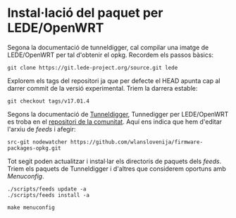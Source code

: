 # Instal·lació del paquet per LEDE/OpenWRT

Segona la documentació de tunneldigger, cal compilar una imatge de LEDE/OpenWRT per tal d'obtenir el opkg. Recordem els passos bàsics:
```
git clone https://git.lede-project.org/source.git lede
```
Explorem els tags del repositori ja que per defecte el HEAD apunta cap al darrer commit de la versió experimental. Triem la darrera estable:
```
git checkout tags/v17.01.4
```
Segons la documentació de [Tunneldigger](https://github.com/wlanslovenija/tunneldigger), Tunnedigger per LEDE/OpenWRT es troba en el [repositori de la comunitat](https://github.com/wlanslovenija/firmware-packages-opkg). Aquí ens indica que hem d'editar l'arxiu de *feeds* i afegir:
```
src-git nodewatcher https://github.com/wlanslovenija/firmware-packages-opkg.git
```
Tot segit poden actualitzar i instal·lar els directoris de paquets dels *feeds*. Triem els paquets de Tunneldigger i d'altres que considerem oportuns amb *Menuconfig*.
```
./scripts/feeds update -a
./scripts/feeds install -a

make menuconfig
```
